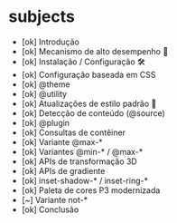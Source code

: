 # subjects

- [ok] Introdução
- [ok] Mecanismo de alto desempenho 🚀
- [ok] Instalação / Configuração 🛠️
- [ok] Configuração baseada em CSS
- [ok] @theme 
- [ok] @utility
- [ok] Atualizações de estilo padrão 🎨
- [ok] Detecção de conteúdo (@source)
- [ok] @plugin
- [ok] Consultas de contêiner
- [ok] Variante @max-*
- [ok] Variantes @min-* / @max-*
- [ok] APIs de transformação 3D
- [ok] APIs de gradiente
- [ok] inset-shadow-* / inset-ring-*
- [ok] Paleta de cores P3 modernizada
- [~] Variante not-*
- [ok] Conclusão